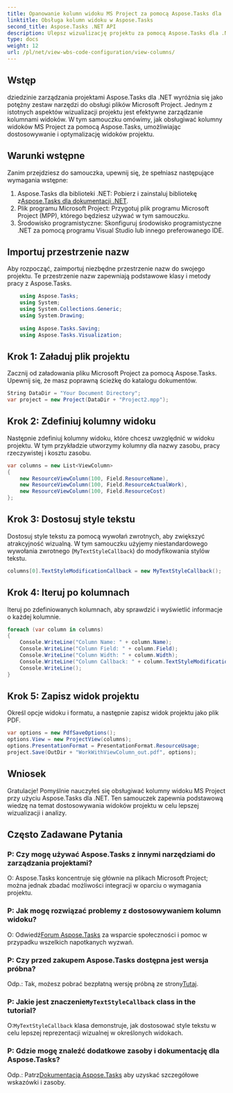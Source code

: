 ```yaml
---
title: Opanowanie kolumn widoku MS Project za pomocą Aspose.Tasks dla .NET
linktitle: Obsługa kolumn widoku w Aspose.Tasks
second_title: Aspose.Tasks .NET API
description: Ulepsz wizualizację projektu za pomocą Aspose.Tasks dla .NET. Naucz się krok po kroku obsługiwać kolumny widoku MS Project. Zwiększ wydajność i personalizację.
type: docs
weight: 12
url: /pl/net/view-wbs-code-configuration/view-columns/
---
```

## Wstęp
dziedzinie zarządzania projektami Aspose.Tasks dla .NET wyróżnia się jako potężny zestaw narzędzi do obsługi plików Microsoft Project. Jednym z istotnych aspektów wizualizacji projektu jest efektywne zarządzanie kolumnami widoków. W tym samouczku omówimy, jak obsługiwać kolumny widoków MS Project za pomocą Aspose.Tasks, umożliwiając dostosowywanie i optymalizację widoków projektu.
## Warunki wstępne
Zanim przejdziesz do samouczka, upewnij się, że spełniasz następujące wymagania wstępne:
1.  Aspose.Tasks dla biblioteki .NET: Pobierz i zainstaluj bibliotekę z[Aspose.Tasks dla dokumentacji .NET](https://reference.aspose.com/tasks/net/).
2. Plik programu Microsoft Project: Przygotuj plik programu Microsoft Project (MPP), którego będziesz używać w tym samouczku.
3. Środowisko programistyczne: Skonfiguruj środowisko programistyczne .NET za pomocą programu Visual Studio lub innego preferowanego IDE.
## Importuj przestrzenie nazw
Aby rozpocząć, zaimportuj niezbędne przestrzenie nazw do swojego projektu. Te przestrzenie nazw zapewniają podstawowe klasy i metody pracy z Aspose.Tasks.
```csharp
    using Aspose.Tasks;
    using System;
    using System.Collections.Generic;
    using System.Drawing;
    
    using Aspose.Tasks.Saving;
    using Aspose.Tasks.Visualization;
```
## Krok 1: Załaduj plik projektu
Zacznij od załadowania pliku Microsoft Project za pomocą Aspose.Tasks. Upewnij się, że masz poprawną ścieżkę do katalogu dokumentów.
```csharp
String DataDir = "Your Document Directory";
var project = new Project(DataDir + "Project2.mpp");
```
## Krok 2: Zdefiniuj kolumny widoku
Następnie zdefiniuj kolumny widoku, które chcesz uwzględnić w widoku projektu. W tym przykładzie utworzymy kolumny dla nazwy zasobu, pracy rzeczywistej i kosztu zasobu.
```csharp
var columns = new List<ViewColumn>
{
    new ResourceViewColumn(100, Field.ResourceName),
    new ResourceViewColumn(100, Field.ResourceActualWork),
    new ResourceViewColumn(100, Field.ResourceCost)
};
```
## Krok 3: Dostosuj style tekstu
Dostosuj style tekstu za pomocą wywołań zwrotnych, aby zwiększyć atrakcyjność wizualną. W tym samouczku użyjemy niestandardowego wywołania zwrotnego (`MyTextStyleCallback`) do modyfikowania stylów tekstu.
```csharp
columns[0].TextStyleModificationCallback = new MyTextStyleCallback();
```
## Krok 4: Iteruj po kolumnach
Iteruj po zdefiniowanych kolumnach, aby sprawdzić i wyświetlić informacje o każdej kolumnie.
```csharp
foreach (var column in columns)
{
    Console.WriteLine("Column Name: " + column.Name);
    Console.WriteLine("Column Field: " + column.Field);
    Console.WriteLine("Column Width: " + column.Width);
    Console.WriteLine("Column Callback: " + column.TextStyleModificationCallback);
    Console.WriteLine();
}
```
## Krok 5: Zapisz widok projektu
Określ opcje widoku i formatu, a następnie zapisz widok projektu jako plik PDF.
```csharp
var options = new PdfSaveOptions();
options.View = new ProjectView(columns);
options.PresentationFormat = PresentationFormat.ResourceUsage;
project.Save(OutDir + "WorkWithViewColumn_out.pdf", options);
```
## Wniosek
Gratulacje! Pomyślnie nauczyłeś się obsługiwać kolumny widoku MS Project przy użyciu Aspose.Tasks dla .NET. Ten samouczek zapewnia podstawową wiedzę na temat dostosowywania widoków projektu w celu lepszej wizualizacji i analizy.

## Często Zadawane Pytania
### P: Czy mogę używać Aspose.Tasks z innymi narzędziami do zarządzania projektami?
O: Aspose.Tasks koncentruje się głównie na plikach Microsoft Project; można jednak zbadać możliwości integracji w oparciu o wymagania projektu.
### P: Jak mogę rozwiązać problemy z dostosowywaniem kolumn widoku?
 O: Odwiedź[Forum Aspose.Tasks](https://forum.aspose.com/c/tasks/15) za wsparcie społeczności i pomoc w przypadku wszelkich napotkanych wyzwań.
### P: Czy przed zakupem Aspose.Tasks dostępna jest wersja próbna?
 Odp.: Tak, możesz pobrać bezpłatną wersję próbną ze strony[Tutaj](https://releases.aspose.com/).
###  P: Jakie jest znaczenie`MyTextStyleCallback` class in the tutorial?
 O:`MyTextStyleCallback` klasa demonstruje, jak dostosować style tekstu w celu lepszej reprezentacji wizualnej w określonych widokach.
### P: Gdzie mogę znaleźć dodatkowe zasoby i dokumentację dla Aspose.Tasks?
 Odp.: Patrz[Dokumentacja Aspose.Tasks](https://reference.aspose.com/tasks/net/) aby uzyskać szczegółowe wskazówki i zasoby.